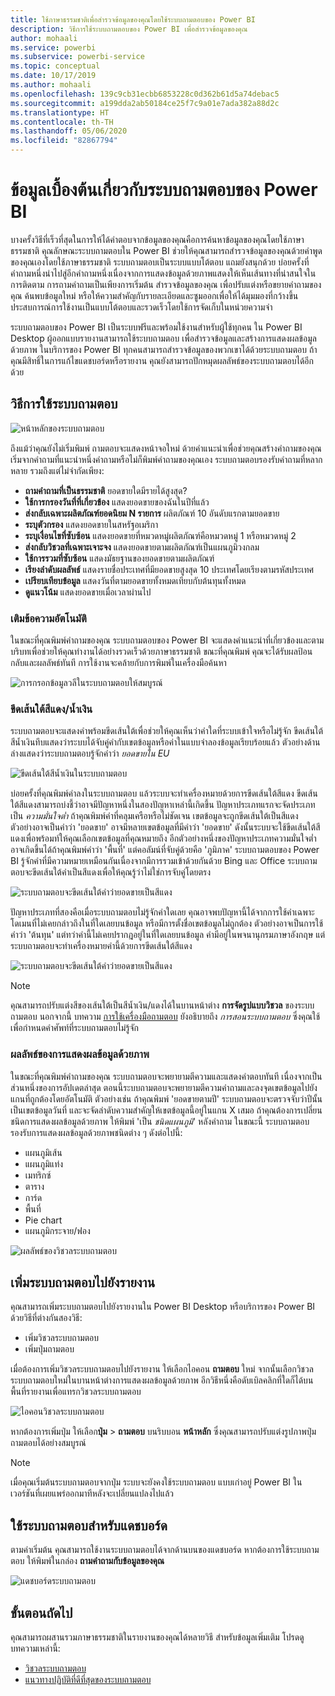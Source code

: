 ```yaml
---
title: ใช้ภาษาธรรมชาติเพื่อสำรวจข้อมูลของคุณโดยใช้ระบบถามตอบของ Power BI
description: วิธีการใช้ระบบถามตอบของ Power BI เพื่อสำรวจข้อมูลของคุณ
author: mohaali
ms.service: powerbi
ms.subservice: powerbi-service
ms.topic: conceptual
ms.date: 10/17/2019
ms.author: mohaali
ms.openlocfilehash: 139c9cb31ecbb6853228c0d362b61d5a74debac5
ms.sourcegitcommit: a199dda2ab50184ce25f7c9a01e7ada382a88d2c
ms.translationtype: HT
ms.contentlocale: th-TH
ms.lasthandoff: 05/06/2020
ms.locfileid: "82867794"
---
```

# <a name="intro-to-power-bi-qa"></a>ข้อมูลเบื้องต้นเกี่ยวกับระบบถามตอบของ Power BI

บางครั้งวิธีที่เร็วที่สุดในการให้ได้คำตอบจากข้อมูลของคุณคือการค้นหาข้อมูลของคุณโดยใช้ภาษาธรรมชาติ คุณลักษณะระบบถามตอบใน Power BI ช่วยให้คุณสามารถสำรวจข้อมูลของคุณด้วยคำพูดของคุณเองโดยใช้ภาษาธรรมชาติ ระบบถามตอบเป็นระบบแบบโต้ตอบ แถมยังสนุกด้วย บ่อยครั้งที่คำถามหนึ่งนำไปสู่อีกคำถามหนึ่งเนื่องจากการแสดงข้อมูลด้วยภาพแสดงให้เห็นเส้นทางที่น่าสนใจในการติดตาม การถามคำถามเป็นเพียงการเริ่มต้น สำรวจข้อมูลของคุณ เพื่อปรับแต่งหรือขยายคำถามของคุณ ค้นพบข้อมูลใหม่ หรือให้ความสำคัญกับรายละเอียดและซูมออกเพื่อให้ได้มุมมองที่กว้างขึ้น ประสบการณ์การใช้งานเป็นแบบโต้ตอบและรวดเร็วโดยใช้การจัดเก็บในหน่วยความจำ 

ระบบถามตอบของ Power BI เป็นระบบฟรีและพร้อมใช้งานสำหรับผู้ใช้ทุกคน ใน Power BI Desktop ผู้ออกแบบรายงานสามารถใช้ระบบถามตอบ เพื่อสำรวจข้อมูลและสร้างการแสดงผลข้อมูลด้วยภาพ ในบริการของ Power BI ทุกคนสามารถสำรวจข้อมูลของพวกเขาได้ด้วยระบบถามตอบ ถ้าคุณมีสิทธิ์ในการแก้ไขแดชบอร์ดหรือรายงาน คุณยังสามารถปักหมุดผลลัพธ์ของระบบถามตอบได้อีกด้วย

## <a name="how-to-use-qa"></a>วิธีการใช้ระบบถามตอบ

![หน้าหลักของระบบถามตอบ](media/qna-visual.png)

ถึงแม้ว่าคุณยังไม่เริ่มพิมพ์ ถามตอบจะแสดงหน้าจอใหม่ ด้วยคำแนะนำเพื่อช่วยคุณสร้างคำถามของคุณ เริ่มจากคำถามที่แนะนำหนึ่งคำถามหรือไม่ก็พิมพ์คำถามของคุณเอง ระบบถามตอบรองรับคำถามที่หลากหลาย รวมถึงแต่ไม่จำกัดเพียง:

- **ถามคำถามที่เป็นธรรมชาติ** ยอดขายใดมีรายได้สูงสุด?
- **ใช้การกรองวันที่ที่เกี่ยวข้อง** แสดงยอดขายของฉันในปีที่แล้ว
- **ส่งกลับเฉพาะผลิตภัณฑ์ยอดนิยม N รายการ** ผลิตภัณฑ์ 10 อันดับแรกตามยอดขาย
- **ระบุตัวกรอง** แสดงยอดขายในสหรัฐอเมริกา
- **ระบุเงื่อนไขที่ซับซ้อน** แสดงยอดขายที่หมวดหมู่ผลิตภัณฑ์คือหมวดหมู่ 1 หรือหมวดหมู่ 2
- **ส่งกลับวิชวลที่เฉพาะเจาะจง** แสดงยอดขายตามผลิตภัณฑ์เป็นแผนภูมิวงกลม
- **ใช้การรวมที่ซับซ้อน** แสดงมัธยฐานของยอดขายตามผลิตภัณฑ์
- **เรียงลำดับผลลัพธ์** แสดงรายชื่อประเทศที่มียอดขายสูงสุด 10 ประเทศโดยเรียงตามรหัสประเทศ
- **เปรียบเทียบข้อมูล** แสดงวันที่ตามยอดขายทั้งหมดเทียบกับต้นทุนทั้งหมด
- **ดูแนวโน้ม** แสดงยอดขายเมื่อเวลาผ่านไป

### <a name="autocomplete"></a>เติมข้อความอัตโนมัติ

ในขณะที่คุณพิมพ์คำถามของคุณ ระบบถามตอบของ Power BI จะแสดงคำแนะนำที่เกี่ยวข้องและตามบริบทเพื่อช่วยให้คุณทำงานได้อย่างรวดเร็วด้วยภาษาธรรมชาติ ขณะที่คุณพิมพ์ คุณจะได้รับผลป้อนกลับและผลลัพธ์ทันที การใช้งานจะคล้ายกับการพิมพ์ในเครื่องมือค้นหา

![การกรอกข้อมูลวลีในระบบถามตอบให้สมบูรณ์](media/qna-suggestion-phrase-completion.png)

### <a name="redblue-underlines"></a>ขีดเส้นใต้สีแดง/น้ำเงิน

ระบบถามตอบจะแสดงคำพร้อมขีดเส้นใต้เพื่อช่วยให้คุณเห็นว่าคำใดที่ระบบเข้าใจหรือไม่รู้จัก ขีดเส้นใต้สีน้ำเงินทึบแสดงว่าระบบได้จับคู่คำกับเขตข้อมูลหรือค่าในแบบจำลองข้อมูลเรียบร้อยแล้ว ตัวอย่างด้านล่างแสดงว่าระบบถามตอบรู้จักคำว่า *ยอดขายใน EU*

![ขีดเส้นใต้สีน้ำเงินในระบบถามตอบ](media/qna-blue-underline.png)

บ่อยครั้งที่คุณพิมพ์คำลงในระบบถามตอบ แล้วระบบจะทำเครื่องหมายด้วยการขีดเส้นใต้สีแดง ขีดเส้นใต้สีแดงสามารถบ่งชี้ว่าอาจมีปัญหาหนึ่งในสองปัญหาเหล่านี้เกิดขึ้น ปัญหาประเภทแรกจะจัดประเภทเป็น *ความมั่นใจต่ำ* ถ้าคุณพิมพ์คำที่คลุมเครือหรือไม่ชัดเจน เขตข้อมูลจะถูกขีดเส้นใต้เป็นสีแดง ตัวอย่างอาจเป็นคำว่า 'ยอดขาย' อาจมีหลายเขตข้อมูลที่มีคำว่า 'ยอดขาย' ดังนั้นระบบจะใช้ขีดเส้นใต้สีแดงเพื่อพร้อมท์ให้คุณเลือกเขตข้อมูลที่คุณหมายถึง อีกตัวอย่างหนึ่งของปัญหาประเภทความมั่นใจต่ำ อาจเกิดขึ้นได้ถ้าคุณพิมพ์คำว่า 'พื้นที่' แต่คอลัมน์ที่จับคู่ด้วยคือ 'ภูมิภาค' ระบบถามตอบของ Power BI รู้จักคำที่มีความหมายเหมือนกันเนื่องจากมีการรวมเข้าด้วยกันด้วย Bing และ Office ระบบถามตอบจะขีดเส้นใต้คำเป็นสีแดงเพื่อให้คุณรู้ว่าไม่ใช่การจับคู่โดยตรง

![ระบบถามตอบจะขีดเส้นใต้คำว่ายอดขายเป็นสีแดง](media/qna-red-underline-sales.png)

ปัญหาประเภทที่สองคือเมื่อระบบถามตอบไม่รู้จักคำใดเลย คุณอาจพบปัญหานี้ได้จากการใช้คำเฉพาะโดเมนที่ไม่เคยกล่าวถึงในที่ใดเลยบนข้อมูล หรือมีการตั้งชื่อเขตข้อมูลไม่ถูกต้อง ตัวอย่างอาจเป็นการใช้คำว่า 'ต้นทุน' แต่ทว่าคำนี้ไม่เคยปรากฎอยู่ในที่ใดเลยบนข้อมูล คำมีอยู่ในพจนานุกรมภาษาอังกฤษ แต่ระบบถามตอบจะทำเครื่องหมายคำนี้ด้วยการขีดเส้นใต้สีแดง

![ระบบถามตอบจะขีดเส้นใต้คำว่ายอดขายเป็นสีแดง](media/qna-red-underline-costs.png)

> [!NOTE]
> คุณสามารถปรับแต่งสีของเส้นใต้เป็นสีน้ำเงิน/แดงได้ในบานหน้าต่าง **การจัดรูปแบบวิชวล** ของระบบถามตอบ นอกจากนี้ บทความ [การใช้เครื่องมือถามตอบ](q-and-a-tooling-teach-q-and-a.md) ยังอธิบายถึง *การสอนระบบถามตอบ* ซึ่งคุณใช้เพื่อกำหนดคำศัพท์ที่ระบบถามตอบไม่รู้จัก

### <a name="visualization-results"></a>ผลลัพธ์ของการแสดงผลข้อมูลด้วยภาพ

ในขณะที่คุณพิมพ์คำถามของคุณ ระบบถามตอบจะพยายามตีความและแสดงคำตอบทันที เนื่องจากเป็นส่วนหนึ่งของการอัปเดตล่าสุด ตอนนี้ระบบถามตอบจะพยายามตีความคำถามและลงจุดเขตข้อมูลไปยังแกนที่ถูกต้องโดยอัตโนมัติ ตัวอย่างเช่น ถ้าคุณพิมพ์ 'ยอดขายตามปี' ระบบถามตอบจะตรวจจับว่าปีนั้นเป็นเขตข้อมูลวันที่ และจะจัดลำดับความสำคัญให้เขตข้อมูลนี้อยู่ในแกน X เสมอ ถ้าคุณต้องการเปลี่ยนชนิดการแสดงผลข้อมูลด้วยภาพ ให้พิมพ์ 'เป็น *ชนิดแผนภูมิ*' หลังคำถาม ในขณะนี้ ระบบถามตอบรองรับการแสดงผลข้อมูลด้วยภาพชนิดต่าง ๆ ดังต่อไปนี้:

- แผนภูมิเส้น
- แผนภูมิแท่ง
- เมทริกซ์
- ตาราง
- การ์ด
- พื้นที่
- Pie chart
- แผนภูมิกระจาย/ฟอง
 
![ผลลัพธ์ของวิชวลระบบถามตอบ](media/qna-visual-results-date.png)

## <a name="add-qa-to-a-report"></a>เพิ่มระบบถามตอบไปยังรายงาน

คุณสามารถเพิ่มระบบถามตอบไปยังรายงานใน Power BI Desktop หรือบริการของ Power BI ด้วยวิธีที่ต่างกันสองวิธี:

- เพิ่มวิชวลระบบถามตอบ
- เพิ่มปุ่มถามตอบ

เมื่อต้องการเพิ่มวิชวลระบบถามตอบไปยังรายงาน ให้เลือกไอคอน **ถามตอบ** ใหม่ จากนั้นเลือกวิชวลระบบถามตอบใหม่ในบานหน้าต่างการแสดงผลข้อมูลด้วยภาพ อีกวิธีหนึ่งคือดับเบิลคลิกที่ใดก็ได้บนพื้นที่รายงานเพื่อแทรกวิชวลระบบถามตอบ

![ไอคอนวิชวลระบบถามตอบ](media/qna-visual-icon.png)

หากต้องการเพิ่มปุ่ม ให้เลือก**ปุ่ม** > **ถามตอบ** บนริบบอน **หน้าหลัก** ซึ่งคุณสามารถปรับแต่งรูปภาพปุ่มถามตอบได้อย่างสมบูรณ์

> [!NOTE]
> เมื่อคุณเริ่มต้นระบบถามตอบจากปุ่ม ระบบจะยังคงใช้ระบบถามตอบ แบบเก่าอยู่ Power BI ในเวอร์ชันที่เผยแพร่ออกมาทีหลังจะเปลี่ยนแปลงไปแล้ว

## <a name="use-qa-for-dashboards"></a>ใช้ระบบถามตอบสำหรับแดชบอร์ด

ตามค่าเริ่มต้น คุณสามารถใช้งานระบบถามตอบได้จากด้านบนของแดชบอร์ด หากต้องการใช้ระบบถามตอบ ให้พิมพ์ในกล่อง **ถามคำถามกับข้อมูลของคุณ**

![แดชบอร์ดระบบถามตอบ](media/qna-dashboard.png)

## <a name="next-steps"></a>ขั้นตอนถัดไป

คุณสามารถผสานรวมภาษาธรรมชาติในรายงานของคุณได้หลายวิธี สำหรับข้อมูลเพิ่มเติม โปรดดูบทความเหล่านี้:

* [วิชวลระบบถามตอบ](../visuals/power-bi-visualization-q-and-a.md)
* [แนวทางปฏิบัติที่ดีที่สุดของระบบถามตอบ](q-and-a-best-practices.md)
